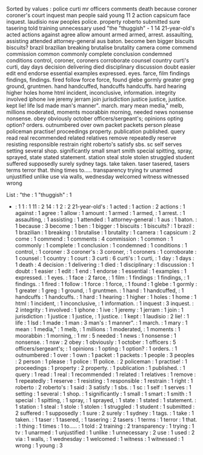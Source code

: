 Sorted by values :
police curti mr officers comments death because coroner coroner's court inquest man people said young 11 2 action capsicum face inquest. laudisio nsw peoples police. property roberto submitted sure tasering told training unnecessary used "the "thuggish" - 1 14 21-year-old's acted actions against agree allow amount armed armed, arrest. assaulting, assisting attended attorney-general aus baton. become ben bigger biscuits biscuits? brazil brazilian breaking brutalise brutality camera come commend commission common commonly complete conclusion condemned conditions control, coroner, coroners corroborate counsel country curti's curti, day days decision delivering died disciplinary discussion doubt easier edit end endorse essential examples expressed. eyes. farce, film findings findings, findings. fired follow force force, found glebe gormly greater greg ground, gruntmen. hand handcuffed, handcuffs handcuffs. hard hearing higher holes home html incident, inconclusive, information. integrity involved iphone ive jeremy jerram join jurisdiction justice justice, justice. kept lie! life lsd made man's manner". march. mary mean media," melb, millions moderated, moments moorabbin morning, needed news nonsense nonsense. obey obviously october officers/sergeant's; opinions opting option? orders. outnumbered over own packet packets person please policeman practise! proceedings property. publication published. query read real recommended related relatives remove repeatedly reserve resisting responsible restrain right roberto's satisfy sbs. sc self serves setting several shop. significantly small smart smith special spitting, spray, sprayed, state stated statement. station steal stole stolen struggled student suffered supposedly surely sydney tags. take taken. taser tasered, tasers terms terror that. thing times to..... transparency trying tv unarmed unjustified unlike use via walls, wednesday welcomed witness witnessed wrong 

List :
"the : 1
"thuggish" : 1
- : 1
1 : 1
11 : 2
14 : 1
2 : 2
21-year-old's : 1
acted : 1
action : 2
actions : 1
against : 1
agree : 1
allow : 1
amount : 1
armed : 1
armed, : 1
arrest. : 1
assaulting, : 1
assisting : 1
attended : 1
attorney-general : 1
aus : 1
baton. : 1
because : 3
become : 1
ben : 1
bigger : 1
biscuits : 1
biscuits? : 1
brazil : 1
brazilian : 1
breaking : 1
brutalise : 1
brutality : 1
camera : 1
capsicum : 2
come : 1
commend : 1
comments : 4
commission : 1
common : 1
commonly : 1
complete : 1
conclusion : 1
condemned : 1
conditions : 1
control, : 1
coroner : 3
coroner's : 3
coroner, : 1
coroners : 1
corroborate : 1
counsel : 1
country : 1
court : 3
curti : 6
curti's : 1
curti, : 1
day : 1
days : 1
death : 4
decision : 1
delivering : 1
died : 1
disciplinary : 1
discussion : 1
doubt : 1
easier : 1
edit : 1
end : 1
endorse : 1
essential : 1
examples : 1
expressed. : 1
eyes. : 1
face : 2
farce, : 1
film : 1
findings : 1
findings, : 1
findings. : 1
fired : 1
follow : 1
force : 1
force, : 1
found : 1
glebe : 1
gormly : 1
greater : 1
greg : 1
ground, : 1
gruntmen. : 1
hand : 1
handcuffed, : 1
handcuffs : 1
handcuffs. : 1
hard : 1
hearing : 1
higher : 1
holes : 1
home : 1
html : 1
incident, : 1
inconclusive, : 1
information. : 1
inquest : 3
inquest. : 2
integrity : 1
involved : 1
iphone : 1
ive : 1
jeremy : 1
jerram : 1
join : 1
jurisdiction : 1
justice : 1
justice, : 1
justice. : 1
kept : 1
laudisio : 2
lie! : 1
life : 1
lsd : 1
made : 1
man : 3
man's : 1
manner". : 1
march. : 1
mary : 1
mean : 1
media," : 1
melb, : 1
millions : 1
moderated, : 1
moments : 1
moorabbin : 1
morning, : 1
mr : 5
needed : 1
news : 1
nonsense : 1
nonsense. : 1
nsw : 2
obey : 1
obviously : 1
october : 1
officers : 5
officers/sergeant's; : 1
opinions : 1
opting : 1
option? : 1
orders. : 1
outnumbered : 1
over : 1
own : 1
packet : 1
packets : 1
people : 3
peoples : 2
person : 1
please : 1
police : 11
police. : 2
policeman : 1
practise! : 1
proceedings : 1
property : 2
property. : 1
publication : 1
published. : 1
query : 1
read : 1
real : 1
recommended : 1
related : 1
relatives : 1
remove : 1
repeatedly : 1
reserve : 1
resisting : 1
responsible : 1
restrain : 1
right : 1
roberto : 2
roberto's : 1
said : 3
satisfy : 1
sbs. : 1
sc : 1
self : 1
serves : 1
setting : 1
several : 1
shop. : 1
significantly : 1
small : 1
smart : 1
smith : 1
special : 1
spitting, : 1
spray, : 1
sprayed, : 1
state : 1
stated : 1
statement. : 1
station : 1
steal : 1
stole : 1
stolen : 1
struggled : 1
student : 1
submitted : 2
suffered : 1
supposedly : 1
sure : 2
surely : 1
sydney : 1
tags. : 1
take : 1
taken. : 1
taser : 1
tasered, : 1
tasering : 2
tasers : 1
terms : 1
terror : 1
that. : 1
thing : 1
times : 1
to..... : 1
told : 2
training : 2
transparency : 1
trying : 1
tv : 1
unarmed : 1
unjustified : 1
unlike : 1
unnecessary : 2
use : 1
used : 2
via : 1
walls, : 1
wednesday : 1
welcomed : 1
witness : 1
witnessed : 1
wrong : 1
young : 3
